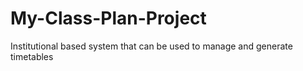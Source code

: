 # My-Class-Plan-Project
Institutional based system that can be used to manage and generate timetables
